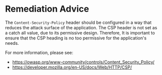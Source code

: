 # Remediation Advice

The `Content-Security-Policy` header should be configured in a way that reduces the attack surface of the application. The CSP header is not set as a catch all value, due to its permissive design. Therefore, It is important to ensure that the CSP heading is no too permissive for the application's needs.

For more information, please see:

- https://owasp.org/www-community/controls/Content_Security_Policy/
- https://developer.mozilla.org/en-US/docs/Web/HTTP/CSP/
